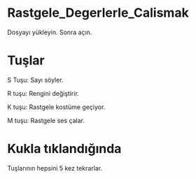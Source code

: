 # Rastgele_Degerlerle_Calismak

Dosyayı yükleyin. Sonra açın.

# Tuşlar

S Tuşu:
Sayı söyler.

R tuşu:
Rengini değiştirir.

K tuşu:
Rastgele kostüme geçiyor.

M tuşu:
Rastgele ses çalar.

# Kukla tıklandığında
Tuşlarının hepsini 5 kez tekrarlar.
